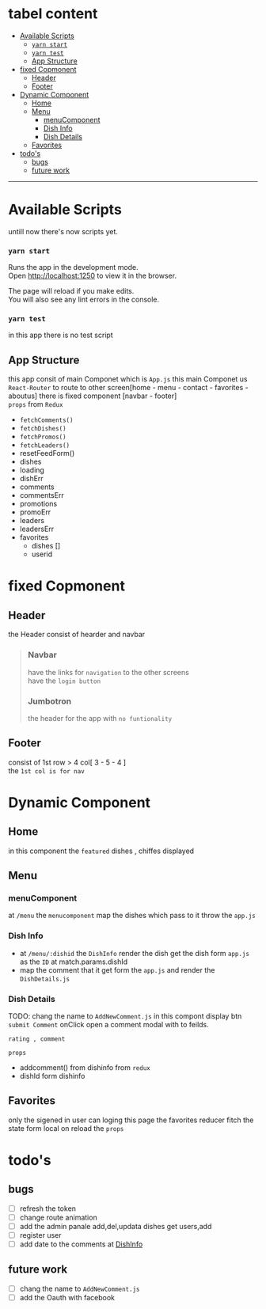 # tabel content <!-- omit in toc -->

- [Available Scripts](#available-scripts)
    - [`yarn start`](#yarn-start)
    - [`yarn test`](#yarn-test)
  - [App Structure](#app-structure)
- [fixed Copmonent](#fixed-copmonent)
  - [Header](#header)
  - [Footer](#footer)
- [Dynamic Component](#dynamic-component)
  - [Home](#home)
  - [Menu](#menu)
    - [menuComponent<br>](#menucomponent)
    - [Dish Info](#dish-info)
    - [Dish Details](#dish-details)
  - [Favorites](#favorites)
- [todo's](#todos)
  - [bugs](#bugs)
  - [future work](#future-work)

---

# Available Scripts

untill now there's now scripts yet.

### `yarn start`

Runs the app in the development mode.<br />
Open [http://localhost:1250](http://localhost:1250) to view it in the browser.

The page will reload if you make edits.<br />
You will also see any lint errors in the console.

### `yarn test`

in this app there is no test script

## App Structure

this app consit of main Componet which is `App.js` this main Componet us `React-Router` to route to other screen[home - menu - contact - favorites - aboutus]
there is fixed component [navbar - footer]<br>
`props` from `Redux`

- `fetchComments()`
- `fetchDishes()`
- `fetchPromos()`
- `fetchLeaders()`
- resetFeedForm()
- dishes
- loading
- dishErr
- comments
- commentsErr
- promotions
- promoErr
- leaders
- leadersErr
- favorites
  - dishes []
  - userid

# fixed Copmonent

## Header

the Header consist of hearder and navbar

> ### Navbar
>
> have the links for `navigation` to the other screens<br>
> have the `login button`
>
> ### Jumbotron
>
> the header for the app with `no funtionality`

## Footer

consist of 1st row > 4 col[ 3 - 5 - 4 ]<br>
the `1st col is for nav`

# Dynamic Component

## Home

in this component the `featured` dishes , chiffes displayed

## Menu

### menuComponent<br>

at `/menu` the `menucomponent` map the dishes which pass to it throw the `app.js`

### Dish Info

- at `/menu/:dishid` the `DishInfo` render the dish get the dish form `app.js` as the `ID` at match.params.dishId
- map the comment that it get form the `app.js` and render the `DishDetails.js`

### Dish Details

TODO: chang the name to `AddNewComment.js`
in this compont display btn `submit Comment` onClick open a comment modal with to feilds.<br>

```
rating , comment
```

`props`

- addcomment() from dishinfo from `redux`
- dishId form dishinfo

## Favorites

only the sigened in user can loging this page the favorites reducer fitch the state form local on reload
the `props`

# todo's

## bugs

- [ ] refresh the token
- [ ] change route animation
- [ ] add the admin panale add,del,updata dishes get users,add
- [ ] register user
- [ ] add date to the comments at [DishInfo](src/Components/switch/Menu/DishInfo.js)

## future work

- [ ] chang the name to `AddNewComment.js`
- [ ] add the Oauth with facebook
